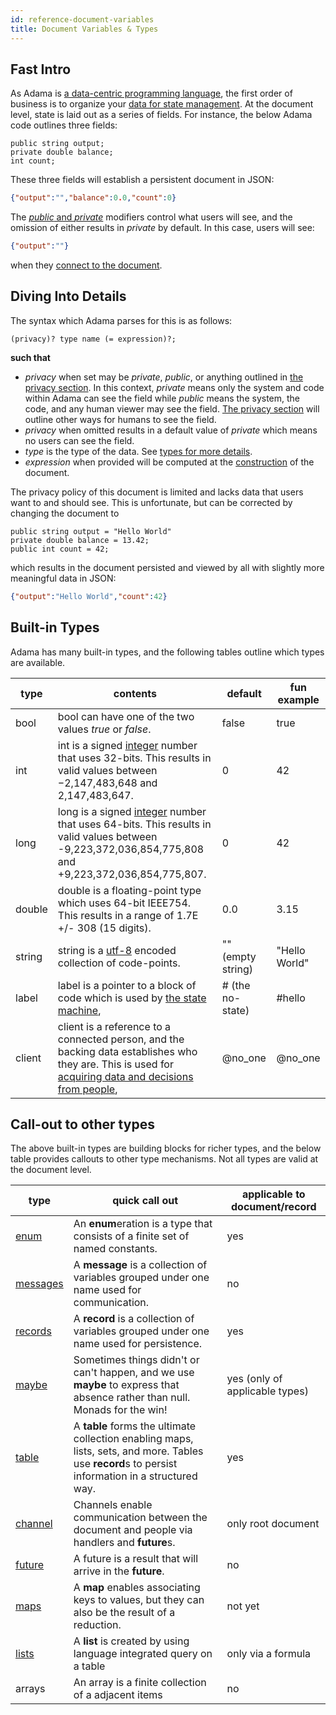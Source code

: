 ```yaml
---
id: reference-document-variables
title: Document Variables & Types
---
```


## Fast Intro

As Adama is [a data-centric programming language](https://en.wikipedia.org/wiki/Data-centric_programming_language), the first order of business is to organize your [data for state management](https://en.wikipedia.org/wiki/State_management). At the document level, state is laid out as a series of fields. For instance, the below Adama code outlines three fields:
```adama
public string output;
private double balance;
int count;
```

These three fields will establish a persistent document in JSON:
```json
{"output":"","balance":0.0,"count":0}
```

The [*public* and *private*](/docs/reference-privacy-and-bubbles) modifiers control what users will see, and the omission of either results in *private* by default. In this case, users will see:
```json
{"output":""}
````
when they [connect to the document](/docs/reference-connection-events).

## Diving Into Details

The syntax which Adama parses for this is as follows:
```regex
(privacy)? type name (= expression)?;
```

**such that**
* _privacy_ when set may be *private*, *public*, or anything outlined in [the privacy section](/docs/reference-privacy-and-bubbles). In this context, *private* means only the system and code within Adama can see the field while *public* means the system, the code, and any human viewer may see the field. [The privacy section](/docs/reference-privacy-and-bubbles) will outline other ways for humans to see the field.
* _privacy_ when omitted results in a default value of *private* which means no users can see the field.
* _type_ is the type of the data. See [types for more details](#types).
* _expression_ when provided will be computed at the [construction](/docs/reference-constructor) of the document.

The privacy policy of this document is limited and lacks data that users want to and should see. This is unfortunate, but can be corrected by changing the document to
```adama
public string output = "Hello World"
private double balance = 13.42;
public int count = 42;
```

which results in the document persisted and viewed by all with slightly more meaningful data in JSON:
```json
{"output":"Hello World","count":42}
```

## Built-in Types
Adama has many built-in types, and the following tables outline which types are available.

| type | contents | default | fun example |
|  --- | --- | --- | --- |
| bool | bool can have one of the two values *true* or *false*. | false | true |
| int | int is a signed [integer](https://en.wikipedia.org/wiki/Integer) number that uses 32-bits. This results in valid values between −2,147,483,648 and 2,147,483,647. | 0 | 42 |
| long | long is a signed [integer](https://en.wikipedia.org/wiki/Integer) number that uses 64-bits. This results in valid values between -9,223,372,036,854,775,808 and +9,223,372,036,854,775,807.  | 0 | 42 |
| double | double is a floating-point type which uses 64-bit IEEE754. This results in a range of 1.7E +/- 308 (15 digits). | 0.0 | 3.15 |
| string | string is a [utf-8](https://en.wikipedia.org/wiki/UTF-8) encoded collection of code-points. | "" (empty string) | "Hello World" |
| label | label is a pointer to a block of code which is used by [the state machine](/docs/reference-state-machine), | # (the no-state) | #hello |
| client | client is a reference to a connected person, and the backing data establishes who they are. This is used for [acquiring data and decisions from people](/docs/reference-channels-handlers-futures), | @no_one | @no_one |

## Call-out to other types

The above built-in types are building blocks for richer types, and the below table provides callouts to other type mechanisms. Not all types are valid at the document level.

| type | quick call out                                                                                                                                     | applicable to document/record |
|  --- |----------------------------------------------------------------------------------------------------------------------------------------------------| --- |
| [enum](/docs/reference-enumerations-dynamic-dispatch) | An **enum**eration is a type that consists of a finite set of named constants.                                                                     | yes |
| [messages](/docs/reference-defining-structure-types) | A **message** is a collection of variables grouped under one name used for communication.                                                          | no |
| [records](/docs/reference-defining-structure-types) | A **record** is a collection of variables grouped under one name used for persistence.                                                             | yes |
| [maybe](/docs/reference-maybe-types) | Sometimes things didn't or can't happen, and we use **maybe** to express that absence rather than null. Monads for the win!                        | yes (only of applicable types) |
| [table](/docs/reference-tables-linq) | A **table** forms the ultimate collection enabling maps, lists, sets, and more. Tables use **record**s to persist information in a structured way. | yes |
| [channel](/docs/reference-channels-handlers-futures) | Channels enable communication between the document and people via handlers and **future**s.                                                        | only root document |
| [future](/docs/reference-channels-handlers-futures) | A future is a result that will arrive in the **future**.                                                                                           | no |
| [maps](/docs/reference-maps-and-reduce) | A **map** enables associating keys to values, but they can also be the result of a reduction.                                                      | not yet |
| [lists](/docs/reference-tables-linq) | A **list** is created by using language integrated query on a table                                                                                | only via a formula |
| arrays | An array is a finite collection of a adjacent items                                                                                                | no |

